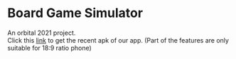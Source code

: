 # Board Game Simulator
An orbital 2021 project.<br>
Click this [link](https://drive.google.com/file/d/1PE0A2-H_NOx82hZPkWHAmognlgxfI6XH/view?usp=sharing) to get the recent apk of our app. 
(Part of the features are only suitable for 18:9 ratio phone)
